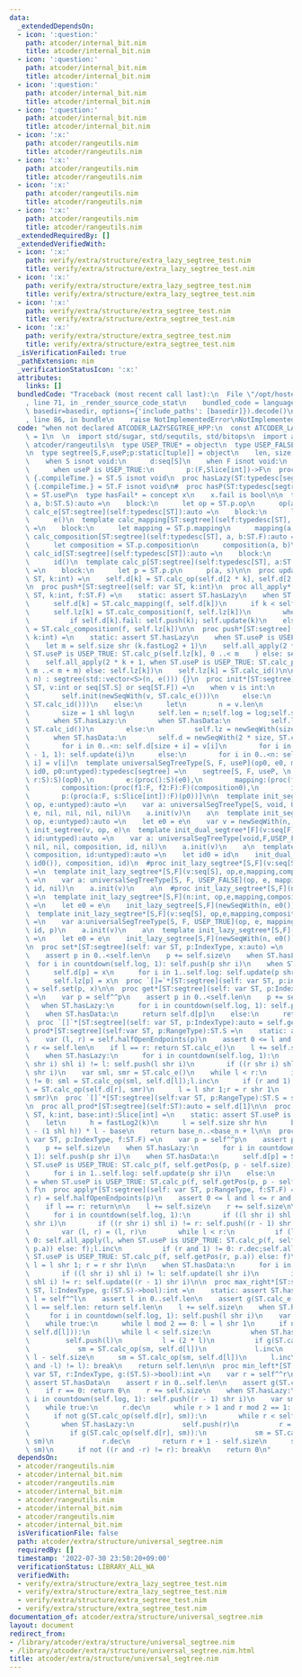 ```yaml
---
data:
  _extendedDependsOn:
  - icon: ':question:'
    path: atcoder/internal_bit.nim
    title: atcoder/internal_bit.nim
  - icon: ':question:'
    path: atcoder/internal_bit.nim
    title: atcoder/internal_bit.nim
  - icon: ':question:'
    path: atcoder/internal_bit.nim
    title: atcoder/internal_bit.nim
  - icon: ':question:'
    path: atcoder/internal_bit.nim
    title: atcoder/internal_bit.nim
  - icon: ':x:'
    path: atcoder/rangeutils.nim
    title: atcoder/rangeutils.nim
  - icon: ':x:'
    path: atcoder/rangeutils.nim
    title: atcoder/rangeutils.nim
  - icon: ':x:'
    path: atcoder/rangeutils.nim
    title: atcoder/rangeutils.nim
  - icon: ':x:'
    path: atcoder/rangeutils.nim
    title: atcoder/rangeutils.nim
  _extendedRequiredBy: []
  _extendedVerifiedWith:
  - icon: ':x:'
    path: verify/extra/structure/extra_lazy_segtree_test.nim
    title: verify/extra/structure/extra_lazy_segtree_test.nim
  - icon: ':x:'
    path: verify/extra/structure/extra_lazy_segtree_test.nim
    title: verify/extra/structure/extra_lazy_segtree_test.nim
  - icon: ':x:'
    path: verify/extra/structure/extra_segtree_test.nim
    title: verify/extra/structure/extra_segtree_test.nim
  - icon: ':x:'
    path: verify/extra/structure/extra_segtree_test.nim
    title: verify/extra/structure/extra_segtree_test.nim
  _isVerificationFailed: true
  _pathExtension: nim
  _verificationStatusIcon: ':x:'
  attributes:
    links: []
  bundledCode: "Traceback (most recent call last):\n  File \"/opt/hostedtoolcache/Python/3.10.6/x64/lib/python3.10/site-packages/onlinejudge_verify/documentation/build.py\"\
    , line 71, in _render_source_code_stat\n    bundled_code = language.bundle(stat.path,\
    \ basedir=basedir, options={'include_paths': [basedir]}).decode()\n  File \"/opt/hostedtoolcache/Python/3.10.6/x64/lib/python3.10/site-packages/onlinejudge_verify/languages/nim.py\"\
    , line 86, in bundle\n    raise NotImplementedError\nNotImplementedError\n"
  code: "when not declared ATCODER_LAZYSEGTREE_HPP:\n  const ATCODER_LAZYSEGTREE_HPP*\
    \ = 1\n  \n  import std/sugar, std/sequtils, std/bitops\n  import atcoder/internal_bit,\
    \ atcoder/rangeutils\n  type USEP_TRUE* = object\n  type USEP_FALSE* = object\n\
    \n  type segtree[S,F,useP;p:static[tuple]] = object\n    len, size, log:int\n\
    \    when S isnot void:\n      d:seq[S]\n    when F isnot void:\n      lz:seq[F]\n\
    \      when useP is USEP_TRUE:\n        p:(F,Slice[int])->F\n  proc hasData(ST:typedesc[segtree]):bool\
    \ {.compileTime.} = ST.S isnot void\n  proc hasLazy(ST:typedesc[segtree]):bool\
    \ {.compileTime.} = ST.F isnot void\n#  proc hasP(ST:typedesc[segtree]):bool {.compileTime.}\
    \ = ST.useP\n  type hasFail* = concept x\n    x.fail is bool\n\n  template calc_op[ST:segtree](self:typedesc[ST],\
    \ a, b:ST.S):auto =\n    block:\n      let op = ST.p.op\n      op(a, b)\n  template\
    \ calc_e[ST:segtree](self:typedesc[ST]):auto =\n    block:\n      let e = ST.p.e\n\
    \      e()\n  template calc_mapping[ST:segtree](self:typedesc[ST], a:ST.F, b:ST.S):auto\
    \ =\n    block:\n      let mapping = ST.p.mapping\n      mapping(a, b)\n  template\
    \ calc_composition[ST:segtree](self:typedesc[ST], a, b:ST.F):auto =\n    block:\n\
    \      let composition = ST.p.composition\n      composition(a, b)\n  template\
    \ calc_id[ST:segtree](self:typedesc[ST]):auto =\n    block:\n      let id = ST.p.id\n\
    \      id()\n  template calc_p[ST:segtree](self:typedesc[ST], a:ST.F, s:Slice[int]):auto\
    \ =\n    block:\n      let p = ST.p.p\n      p(a, s)\n\n  proc update*[ST:segtree](self:var\
    \ ST, k:int) =\n    self.d[k] = ST.calc_op(self.d[2 * k], self.d[2 * k + 1])\n\
    \n  proc push*[ST:segtree](self: var ST, k:int)\n  proc all_apply*[ST:segtree](self:var\
    \ ST, k:int, f:ST.F) =\n    static: assert ST.hasLazy\n    when ST.hasData:\n\
    \      self.d[k] = ST.calc_mapping(f, self.d[k])\n      if k < self.size:\n  \
    \      self.lz[k] = ST.calc_composition(f, self.lz[k])\n        when ST.S is hasFail:\n\
    \          if self.d[k].fail: self.push(k); self.update(k)\n    else:\n      self.lz[k]\
    \ = ST.calc_composition(f, self.lz[k])\n\n  proc push*[ST:segtree](self: var ST,\
    \ k:int) =\n    static: assert ST.hasLazy\n    when ST.useP is USEP_TRUE:\n  \
    \    let m = self.size shr (k.fastLog2 + 1)\n    self.all_apply(2 * k    , when\
    \ ST.useP is USEP_TRUE: ST.calc_p(self.lz[k], 0 ..< m    ) else: self.lz[k])\n\
    \    self.all_apply(2 * k + 1, when ST.useP is USEP_TRUE: ST.calc_p(self.lz[k],\
    \ m ..< m + m) else: self.lz[k])\n    self.lz[k] = ST.calc_id()\n\n#  segtree(int\
    \ n) : segtree(std::vector<S>(n, e())) {}\n  proc init*[ST:segtree](self: var\
    \ ST, v:int or seq[ST.S] or seq[ST.F]) =\n    when v is int:\n      when ST.hasData:\n\
    \        self.init(newSeqWith(v, ST.calc_e()))\n      else:\n        self.init(newSeqWith(v,\
    \ ST.calc_id()))\n    else:\n      let\n        n = v.len\n        log = ceil_pow2(n)\n\
    \        size = 1 shl log\n      self.len = n;self.log = log;self.size = size\n\
    \      when ST.hasLazy:\n        when ST.hasData:\n          self.lz = newSeqWith(size,\
    \ ST.calc_id())\n        else:\n          self.lz = newSeqWith(size * 2, ST.calc_id())\n\
    \      when ST.hasData:\n        self.d = newSeqWith(2 * size, ST.calc_e())\n\
    \        for i in 0..<n: self.d[size + i] = v[i]\n        for i in countdown(size\
    \ - 1, 1): self.update(i)\n      else:\n        for i in 0..<n: self.lz[size +\
    \ i] = v[i]\n  template universalSegTreeType[S, F, useP](op0, e0, mapping0, composition0,\
    \ id0, p0:untyped):typedesc[segtree] =\n    segtree[S, F, useP, \n      (op:(proc(l,\
    \ r:S):S)(op0),\n        e:(proc():S)(e0),\n        mapping:(proc(f:F, s:S):S)(mapping0),\n\
    \        composition:(proc(f1:F, f2:F):F)(composition0),\n        id:(proc():F)(id0),\n\
    \        p:(proc(a:F, s:Slice[int]):F)(p0))]\n\n  template init_segtree*[S](v:seq[S],\
    \ op, e:untyped):auto =\n    var a: universalSegTreeType[S, void, USEP_FALSE](op,\
    \ e, nil, nil, nil, nil)\n    a.init(v)\n    a\n  template init_segtree*[S](n:int,\
    \ op, e:untyped):auto =\n    let e0 = e\n    var v = newSeqWith(n, e0())\n   \
    \ init_segtree(v, op, e)\n  template init_dual_segtree*[F](v:seq[F], composition,\
    \ id:untyped):auto =\n    var a: universalSegTreeType[void,F,USEP_FALSE](nil,\
    \ nil, nil, composition, id, nil)\n    a.init(v)\n    a\n  template init_dual_segtree*[F](n:int,\
    \ composition, id:untyped):auto =\n    let id0 = id\n    init_dual_segtree[F](newSeqWith(n,\
    \ id0()), composition, id)\n  #proc init_lazy_segtree*[S,F](v:seq[S], op:static[(S,S)->S],e:static[()->S],mapping:static[(F,S)->S],composition:static[(F,F)->F],id:static[()->F]):auto\
    \ =\n  template init_lazy_segtree*[S,F](v:seq[S], op,e,mapping,composition,id:untyped):auto\
    \ =\n    var a: universalSegTreeType[S, F, USEP_FALSE](op, e, mapping, composition,\
    \ id, nil)\n    a.init(v)\n    a\n  #proc init_lazy_segtree*[S,F](n:int, op:static[(S,S)->S],e:static[()->S],mapping:static[(F,S)->S],composition:static[(F,F)->F],id:static[()->F]):auto\
    \ =\n  template init_lazy_segtree*[S,F](n:int, op,e,mapping,composition,id:untyped):auto\
    \ =\n    let e0 = e\n    init_lazy_segtree[S,F](newSeqWith(n, e0()), op,e,mapping,composition,id)\n\
    \  template init_lazy_segtree*[S,F](v:seq[S], op,e,mapping,composition,id,p):auto\
    \ =\n    var a:universalSegTreeType[S, F, USEP_TRUE](op, e, mapping, composition,\
    \ id, p)\n    a.init(v)\n    a\n  template init_lazy_segtree*[S,F](n:int, op,e,mapping,composition,id,p):auto\
    \ =\n    let e0 = e\n    init_lazy_segtree[S,F](newSeqWith(n, e0()), op,e,mapping,composition,id,p)\n\
    \n  proc set*[ST:segtree](self: var ST, p:IndexType, x:auto) =\n    var p = self^^p\n\
    \    assert p in 0..<self.len\n    p += self.size\n    when ST.hasLazy:\n    \
    \  for i in countdown(self.log, 1): self.push(p shr i)\n    when ST.hasData:\n\
    \      self.d[p] = x\n      for i in 1..self.log: self.update(p shr i)\n    else:\n\
    \      self.lz[p] = x\n  proc `[]=`*[ST:segtree](self: var ST, p:int, x:auto)\
    \ = self.set(p, x)\n\n  proc get*[ST:segtree](self: var ST, p:IndexType):auto\
    \ =\n    var p = self^^p\n    assert p in 0..<self.len\n    p += self.size\n \
    \   when ST.hasLazy:\n      for i in countdown(self.log, 1): self.push(p shr i)\n\
    \    when ST.hasData:\n      return self.d[p]\n    else:\n      return self.lz[p]\n\
    \  proc `[]`*[ST:segtree](self: var ST, p:IndexType):auto = self.get(p)\n\n  proc\
    \ prod*[ST:segtree](self:var ST, p:RangeType):ST.S =\n    static: assert ST.hasData\n\
    \    var (l, r) = self.halfOpenEndpoints(p)\n    assert 0 <= l and l <= r and\
    \ r <= self.len\n    if l == r: return ST.calc_e()\n    l += self.size;r += self.size\n\
    \    when ST.hasLazy:\n      for i in countdown(self.log, 1):\n        if ((l\
    \ shr i) shl i) != l: self.push(l shr i)\n        if ((r shr i) shl i) != r: self.push(r\
    \ shr i)\n    var sml, smr = ST.calc_e()\n    while l < r:\n      if (l and 1)\
    \ != 0: sml = ST.calc_op(sml, self.d[l]);l.inc\n      if (r and 1) != 0: r.dec;smr\
    \ = ST.calc_op(self.d[r], smr)\n      l = l shr 1;r = r shr 1\n    return ST.calc_op(sml,\
    \ smr)\n  proc `[]`*[ST:segtree](self:var ST, p:RangeType):ST.S = self.prod(p)\n\
    \n  proc all_prod*[ST:segtree](self:ST):auto = self.d[1]\n\n  proc getPos[ST:segtree](self:\
    \ ST, k:int, base:int):Slice[int] =\n    static: assert ST.useP is USEP_TRUE\n\
    \    let\n      h = fastLog2(k)\n      l = self.size shr h\n      base_n = (k\
    \ - (1 shl h)) * l - base\n    return base_n..<base_n + l\n\n  proc apply*[ST:segtree](self:\
    \ var ST, p:IndexType, f:ST.F) =\n    var p = self^^p\n    assert p in 0..<self.len\n\
    \    p += self.size\n    when ST.hasLazy:\n      for i in countdown(self.log,\
    \ 1): self.push(p shr i)\n    when ST.hasData:\n      self.d[p] = ST.calc_mapping(when\
    \ ST.useP is USEP_TRUE: ST.calc_p(f, self.getPos(p, p - self.size)) else: f, self.d[p])\n\
    \      for i in 1..self.log: self.update(p shr i)\n    else:\n      self.lz[p]\
    \ = when ST.useP is USEP_TRUE: ST.calc_p(f, self.getPos(p, p - self.size)) else:\
    \ f\n  proc apply*[ST:segtree](self: var ST, p:RangeType, f:ST.F) =\n    var (l,\
    \ r) = self.halfOpenEndpoints(p)\n    assert 0 <= l and l <= r and r <= self.len\n\
    \    if l == r: return\n\n    l += self.size\n    r += self.size\n\n    when ST.hasLazy:\n\
    \      for i in countdown(self.log, 1):\n        if ((l shr i) shl i) != l: self.push(l\
    \ shr i)\n        if ((r shr i) shl i) != r: self.push((r - 1) shr i)\n      block:\n\
    \        var (l, r) = (l, r)\n        while l < r:\n          if (l and 1) !=\
    \ 0: self.all_apply(l, when ST.useP is USEP_TRUE: ST.calc_p(f, self.getPos(l,\
    \ p.a)) else: f);l.inc\n          if (r and 1) != 0: r.dec;self.all_apply(r, when\
    \ ST.useP is USEP_TRUE: ST.calc_p(f, self.getPos(r, p.a)) else: f)\n         \
    \ l = l shr 1; r = r shr 1\n\n    when ST.hasData:\n      for i in 1..self.log:\n\
    \        if ((l shr i) shl i) != l: self.update(l shr i)\n        if ((r shr i)\
    \ shl i) != r: self.update((r - 1) shr i)\n\n  proc max_right*[ST:segtree](self:var\
    \ ST, l:IndexType, g:(ST.S)->bool):int =\n    static: assert ST.hasData\n    var\
    \ l = self^^l\n    assert l in 0..self.len\n    assert g(ST.calc_e())\n    if\
    \ l == self.len: return self.len\n    l += self.size\n    when ST.hasLazy:\n \
    \     for i in countdown(self.log, 1): self.push(l shr i)\n    var sm = ST.calc_e()\n\
    \    while true:\n      while l mod 2 == 0: l = l shr 1\n      if not g(ST.calc_op(sm,\
    \ self.d[l])):\n        while l < self.size:\n          when ST.hasLazy:\n   \
    \         self.push(l)\n          l = (2 * l)\n          if g(ST.calc_op(sm, self.d[l])):\n\
    \            sm = ST.calc_op(sm, self.d[l])\n            l.inc\n        return\
    \ l - self.size\n      sm = ST.calc_op(sm, self.d[l])\n      l.inc\n      if not((l\
    \ and -l) != l): break\n    return self.len\n\n  proc min_left*[ST:segtree](self:\
    \ var ST, r:IndexType, g:(ST.S)->bool):int =\n    var r = self^^r\n    static:\
    \ assert ST.hasData\n    assert r in 0..self.len\n    assert g(ST.calc_e())\n\
    \    if r == 0: return 0\n    r += self.size\n    when ST.hasLazy:\n      for\
    \ i in countdown(self.log, 1): self.push((r - 1) shr i)\n    var sm = ST.calc_e()\n\
    \    while true:\n      r.dec\n      while r > 1 and r mod 2 == 1: r = r shr 1\n\
    \      if not g(ST.calc_op(self.d[r], sm)):\n        while r < self.size:\n  \
    \        when ST.hasLazy:\n            self.push(r)\n          r = (2 * r + 1)\n\
    \          if g(ST.calc_op(self.d[r], sm)):\n            sm = ST.calc_op(self.d[r],\
    \ sm)\n            r.dec\n        return r + 1 - self.size\n      sm = ST.calc_op(self.d[r],\
    \ sm)\n      if not ((r and -r) != r): break\n    return 0\n"
  dependsOn:
  - atcoder/rangeutils.nim
  - atcoder/internal_bit.nim
  - atcoder/rangeutils.nim
  - atcoder/internal_bit.nim
  - atcoder/rangeutils.nim
  - atcoder/internal_bit.nim
  - atcoder/rangeutils.nim
  - atcoder/internal_bit.nim
  isVerificationFile: false
  path: atcoder/extra/structure/universal_segtree.nim
  requiredBy: []
  timestamp: '2022-07-30 23:50:20+09:00'
  verificationStatus: LIBRARY_ALL_WA
  verifiedWith:
  - verify/extra/structure/extra_lazy_segtree_test.nim
  - verify/extra/structure/extra_lazy_segtree_test.nim
  - verify/extra/structure/extra_segtree_test.nim
  - verify/extra/structure/extra_segtree_test.nim
documentation_of: atcoder/extra/structure/universal_segtree.nim
layout: document
redirect_from:
- /library/atcoder/extra/structure/universal_segtree.nim
- /library/atcoder/extra/structure/universal_segtree.nim.html
title: atcoder/extra/structure/universal_segtree.nim
---
```

